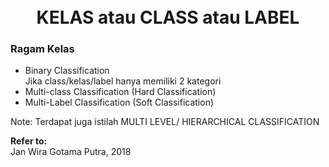 <h1 align="center">
	<br>
	KELAS atau CLASS atau LABEL
	<br>
</h1>  
  
### Ragam Kelas  
  
- Binary Classification  
  Jika class/kelas/label hanya memiliki 2 kategori
- Multi-class Classification (Hard Classification)
- Multi-Label Classification (Soft Classification)


Note:
Terdapat juga istilah MULTI LEVEL/ HIERARCHICAL CLASSIFICATION
  



**Refer to:**  
Jan Wira Gotama Putra, 2018
